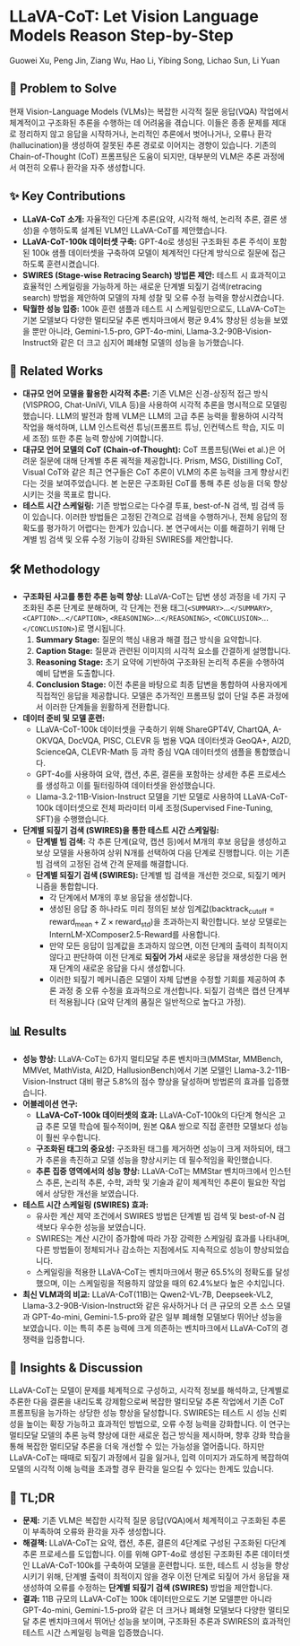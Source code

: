 # LLaVA-CoT: Let Vision Language Models Reason Step-by-Step

Guowei Xu, Peng Jin, Ziang Wu, Hao Li, Yibing Song, Lichao Sun, Li Yuan

## 🧩 Problem to Solve

현재 Vision-Language Models (VLMs)는 복잡한 시각적 질문 응답(VQA) 작업에서 체계적이고 구조화된 추론을 수행하는 데 어려움을 겪습니다. 이들은 종종 문제를 제대로 정리하지 않고 응답을 시작하거나, 논리적인 추론에서 벗어나거나, 오류나 환각(hallucination)을 생성하여 잘못된 추론 경로로 이어지는 경향이 있습니다. 기존의 Chain-of-Thought (CoT) 프롬프팅은 도움이 되지만, 대부분의 VLM은 추론 과정에서 여전히 오류나 환각을 자주 생성합니다.

## ✨ Key Contributions

- **LLaVA-CoT 소개:** 자율적인 다단계 추론(요약, 시각적 해석, 논리적 추론, 결론 생성)을 수행하도록 설계된 VLM인 LLaVA-CoT를 제안했습니다.
- **LLaVA-CoT-100k 데이터셋 구축:** GPT-4o로 생성된 구조화된 추론 주석이 포함된 100k 샘플 데이터셋을 구축하여 모델이 체계적인 다단계 방식으로 질문에 접근하도록 훈련시켰습니다.
- **SWIRES (Stage-wise Retracing Search) 방법론 제안:** 테스트 시 효과적이고 효율적인 스케일링을 가능하게 하는 새로운 단계별 되짚기 검색(retracing search) 방법을 제안하여 모델의 자체 성찰 및 오류 수정 능력을 향상시켰습니다.
- **탁월한 성능 입증:** 100k 훈련 샘플과 테스트 시 스케일링만으로도, LLaVA-CoT는 기본 모델보다 다양한 멀티모달 추론 벤치마크에서 평균 9.4% 향상된 성능을 보였을 뿐만 아니라, Gemini-1.5-pro, GPT-4o-mini, Llama-3.2-90B-Vision-Instruct와 같은 더 크고 심지어 폐쇄형 모델의 성능을 능가했습니다.

## 📎 Related Works

- **대규모 언어 모델을 활용한 시각적 추론:** 기존 VLM은 신경-상징적 접근 방식(VISPROG, Chat-UniVi, VILA 등)을 사용하여 시각적 추론을 명시적으로 모델링했습니다. LLM의 발전과 함께 VLM은 LLM의 고급 추론 능력을 활용하여 시각적 작업을 해석하며, LLM 인스트럭션 튜닝(프롬프트 튜닝, 인컨텍스트 학습, 지도 미세 조정) 또한 추론 능력 향상에 기여합니다.
- **대규모 언어 모델의 CoT (Chain-of-Thought):** CoT 프롬프팅(Wei et al.)은 어려운 질문에 대해 단계별 추론 궤적을 제공합니다. Prism, MSG, Distilling CoT, Visual CoT와 같은 최근 연구들은 CoT 추론이 VLM의 추론 능력을 크게 향상시킨다는 것을 보여주었습니다. 본 논문은 구조화된 CoT를 통해 추론 성능을 더욱 향상시키는 것을 목표로 합니다.
- **테스트 시간 스케일링:** 기존 방법으로는 다수결 투표, best-of-N 검색, 빔 검색 등이 있습니다. 이러한 방법들은 고정된 간격으로 검색을 수행하거나, 전체 응답의 정확도를 평가하기 어렵다는 한계가 있습니다. 본 연구에서는 이를 해결하기 위해 단계별 빔 검색 및 오류 수정 기능이 강화된 SWIRES를 제안합니다.

## 🛠️ Methodology

- **구조화된 사고를 통한 추론 능력 향상:**
  LLaVA-CoT는 답변 생성 과정을 네 가지 구조화된 추론 단계로 분해하며, 각 단계는 전용 태그(`<SUMMARY>`...`</SUMMARY>`, `<CAPTION>`...`</CAPTION>`, `<REASONING>`...`</REASONING>`, `<CONCLUSION>`...`</CONCLUSION>`)로 명시됩니다.
  1. **Summary Stage:** 질문의 핵심 내용과 해결 접근 방식을 요약합니다.
  2. **Caption Stage:** 질문과 관련된 이미지의 시각적 요소를 간결하게 설명합니다.
  3. **Reasoning Stage:** 초기 요약에 기반하여 구조화된 논리적 추론을 수행하여 예비 답변을 도출합니다.
  4. **Conclusion Stage:** 이전 추론을 바탕으로 최종 답변을 통합하여 사용자에게 직접적인 응답을 제공합니다.
     모델은 추가적인 프롬프팅 없이 단일 추론 과정에서 이러한 단계들을 원활하게 전환합니다.
- **데이터 준비 및 모델 훈련:**
  - LLaVA-CoT-100k 데이터셋을 구축하기 위해 ShareGPT4V, ChartQA, A-OKVQA, DocVQA, PISC, CLEVR 등 범용 VQA 데이터셋과 GeoQA+, AI2D, ScienceQA, CLEVR-Math 등 과학 중심 VQA 데이터셋의 샘플을 통합했습니다.
  - GPT-4o를 사용하여 요약, 캡션, 추론, 결론을 포함하는 상세한 추론 프로세스를 생성하고 이를 필터링하여 데이터셋을 완성했습니다.
  - Llama-3.2-11B-Vision-Instruct 모델을 기반 모델로 사용하여 LLaVA-CoT-100k 데이터셋으로 전체 파라미터 미세 조정(Supervised Fine-Tuning, SFT)을 수행했습니다.
- **단계별 되짚기 검색 (SWIRES)을 통한 테스트 시간 스케일링:**
  - **단계별 빔 검색:** 각 추론 단계(요약, 캡션 등)에서 M개의 후보 응답을 생성하고 보상 모델을 사용하여 상위 N개를 선택하여 다음 단계로 진행합니다. 이는 기존 빔 검색의 고정된 검색 간격 문제를 해결합니다.
  - **단계별 되짚기 검색 (SWIRES):** 단계별 빔 검색을 개선한 것으로, 되짚기 메커니즘을 통합합니다.
    - 각 단계에서 M개의 후보 응답을 생성합니다.
    - 생성된 응답 중 하나라도 미리 정의된 보상 임계값($\text{backtrack}_{\text{cutoff}} = \text{reward}_{\text{mean}} + \text{Z} \times \text{reward}_{\text{std}}$)을 초과하는지 확인합니다. 보상 모델로는 InternLM-XComposer2.5-Reward를 사용합니다.
    - 만약 모든 응답이 임계값을 초과하지 않으면, 이전 단계의 출력이 최적이지 않다고 판단하여 이전 단계로 **되짚어 가서** 새로운 응답을 재생성한 다음 현재 단계의 새로운 응답을 다시 생성합니다.
    - 이러한 되짚기 메커니즘은 모델이 자체 답변을 수정할 기회를 제공하여 추론 과정 중 오류 수정을 효과적으로 개선합니다. 되짚기 검색은 캡션 단계부터 적용됩니다 (요약 단계의 품질은 일반적으로 높다고 가정).

## 📊 Results

- **성능 향상:** LLaVA-CoT는 6가지 멀티모달 추론 벤치마크(MMStar, MMBench, MMVet, MathVista, AI2D, HallusionBench)에서 기본 모델인 Llama-3.2-11B-Vision-Instruct 대비 평균 5.8%의 점수 향상을 달성하며 방법론의 효과를 입증했습니다.
- **어블레이션 연구:**
  - **LLaVA-CoT-100k 데이터셋의 효과:** LLaVA-CoT-100k의 다단계 형식은 고급 추론 모델 학습에 필수적이며, 원본 Q&A 쌍으로 직접 훈련한 모델보다 성능이 훨씬 우수합니다.
  - **구조화된 태그의 중요성:** 구조화된 태그를 제거하면 성능이 크게 저하되어, 태그가 추론을 촉진하고 모델 성능을 향상시키는 데 필수적임을 확인했습니다.
  - **추론 집중 영역에서의 성능 향상:** LLaVA-CoT는 MMStar 벤치마크에서 인스턴스 추론, 논리적 추론, 수학, 과학 및 기술과 같이 체계적인 추론이 필요한 작업에서 상당한 개선을 보였습니다.
- **테스트 시간 스케일링 (SWIRES) 효과:**
  - 유사한 계산 제약 조건에서 SWIRES 방법은 단계별 빔 검색 및 best-of-N 검색보다 우수한 성능을 보였습니다.
  - SWIRES는 계산 시간이 증가함에 따라 가장 강력한 스케일링 효과를 나타내며, 다른 방법들이 정체되거나 감소하는 지점에서도 지속적으로 성능이 향상되었습니다.
  - 스케일링을 적용한 LLaVA-CoT는 벤치마크에서 평균 65.5%의 정확도를 달성했으며, 이는 스케일링을 적용하지 않았을 때의 62.4%보다 높은 수치입니다.
- **최신 VLM과의 비교:** LLaVA-CoT(11B)는 Qwen2-VL-7B, Deepseek-VL2, Llama-3.2-90B-Vision-Instruct와 같은 유사하거나 더 큰 규모의 오픈 소스 모델과 GPT-4o-mini, Gemini-1.5-pro와 같은 일부 폐쇄형 모델보다 뛰어난 성능을 보였습니다. 이는 특히 추론 능력에 크게 의존하는 벤치마크에서 LLaVA-CoT의 경쟁력을 입증합니다.

## 🧠 Insights & Discussion

LLaVA-CoT는 모델이 문제를 체계적으로 구성하고, 시각적 정보를 해석하고, 단계별로 추론한 다음 결론을 내리도록 강제함으로써 복잡한 멀티모달 추론 작업에서 기존 CoT 프롬프팅을 능가하는 상당한 성능 향상을 달성합니다. SWIRES는 테스트 시 성능 신뢰성을 높이는 확장 가능하고 효과적인 방법으로, 오류 수정 능력을 강화합니다. 이 연구는 멀티모달 모델의 추론 능력 향상에 대한 새로운 접근 방식을 제시하며, 향후 강화 학습을 통해 복잡한 멀티모달 추론을 더욱 개선할 수 있는 가능성을 열어줍니다. 하지만 LLaVA-CoT는 때때로 되짚기 과정에서 길을 잃거나, 입력 이미지가 과도하게 복잡하여 모델의 시각적 이해 능력을 초과할 경우 환각을 일으킬 수 있다는 한계도 있습니다.

## 📌 TL;DR

- **문제:** 기존 VLM은 복잡한 시각적 질문 응답(VQA)에서 체계적이고 구조화된 추론이 부족하여 오류와 환각을 자주 생성합니다.
- **해결책:** LLaVA-CoT는 요약, 캡션, 추론, 결론의 4단계로 구성된 구조화된 다단계 추론 프로세스를 도입합니다. 이를 위해 GPT-4o로 생성된 구조화된 추론 데이터셋인 LLaVA-CoT-100k를 구축하여 모델을 훈련합니다. 또한, 테스트 시 성능을 향상시키기 위해, 단계별 출력이 최적이지 않을 경우 이전 단계로 되짚어 가서 응답을 재생성하여 오류를 수정하는 **단계별 되짚기 검색 (SWIRES)** 방법을 제안합니다.
- **결과:** 11B 규모의 LLaVA-CoT는 100k 데이터만으로도 기본 모델뿐만 아니라 GPT-4o-mini, Gemini-1.5-pro와 같은 더 크거나 폐쇄형 모델보다 다양한 멀티모달 추론 벤치마크에서 뛰어난 성능을 보이며, 구조화된 추론과 SWIRES의 효과적인 테스트 시간 스케일링 능력을 입증했습니다.

